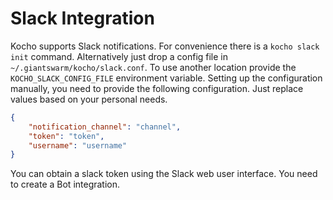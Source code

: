 # Slack Integration

Kocho supports Slack notifications. For convenience there is a `kocho slack
init` command. Alternatively just drop a config file in
`~/.giantswarm/kocho/slack.conf`. To use another location provide the
`KOCHO_SLACK_CONFIG_FILE` environment variable. Setting up the configuration
manually, you need to provide the following configuration.  Just replace values
based on your personal needs.

```json
{
    "notification_channel": "channel",
    "token": "token",
    "username": "username"
}
```

You can obtain a slack token using the Slack web user interface.
You need to create a Bot integration.
